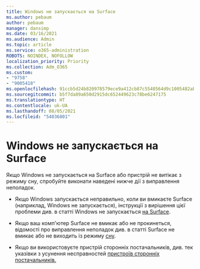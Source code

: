 ```yaml
---
title: Windows не запускається на Surface
ms.author: pebaum
author: pebaum
manager: dansimp
ms.date: 03/16/2021
ms.audience: Admin
ms.topic: article
ms.service: o365-administration
ROBOTS: NOINDEX, NOFOLLOW
localization_priority: Priority
ms.collection: Adm_O365
ms.custom:
- "9758"
- "9005418"
ms.openlocfilehash: 91ccb5d24b820978579ece9a412cb87c5540564d9c1005482ab928b53a0c1a10
ms.sourcegitcommit: b5f7da89a650d2915dc652449623c78be6247175
ms.translationtype: HT
ms.contentlocale: uk-UA
ms.lasthandoff: 08/05/2021
ms.locfileid: "54036801"
---
```

# <a name="windows-doesnt-start-on-surface"></a>Windows не запускається на Surface

Якщо Windows не запускається на Surface або пристрій не витікає з режиму сну, спробуйте виконати наведені нижче дії з виправлення неполадок.

- Якщо Windows запускається неправильно, коли ви вмикаєте Surface (наприклад, Windows не запускається), інструкції з вирішення цієї проблеми див. в статті Windows не запускається [на Surface](https://support.microsoft.com/surface/windows-doesn-t-start-on-surface-3dd47ea1-472a-4514-c8e1-ff81bd72be5c).

- Якщо ваш комп'ютер Surface не вмикає або не прокинеться, відомості про виправлення неполадок див. в статті Surface не вмикає або не виходить із режиму [сну](https://support.microsoft.com/surface/surface-won-t-turn-on-or-wake-from-sleep-1e181652-3db8-5ca1-9649-7390fafb102a).

- Якщо ви використовуєте пристрій сторонніх постачальників, див. тек указівки з усунення несправностей [пристроїв сторонніх постачальників.](https://support.microsoft.com/topic/b6f3408d-dac9-43e2-82f6-e620ca783636)

